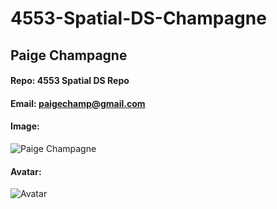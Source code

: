 # 4553-Spatial-DS-Champagne

## Paige Champagne
#### Repo: 4553 Spatial DS Repo
#### Email: paigechamp@gmail.com
#### Image:
![Paige Champagne](https://www.facebook.com/photo/?fbid=4922992271068057&set=a.150420338325298)
#### Avatar:
![Avatar](https://scontent-dfw5-1.cdninstagram.com/v/t51.2885-19/s320x320/258373446_260263366145999_2149927735341543872_n.jpg?cb=9ad74b5e-c1c39920&_nc_ht=scontent-dfw5-1.cdninstagram.com&_nc_cat=111&_nc_ohc=TTlCgNrl86UAX_L3Ang&tn=HinSc8LHg1RGZLlf&edm=ABfd0MgBAAAA&ccb=7-4&oh=00_AT9j6r8xX1OLTa68MNLdSS1lYb9mJkQVFmrPGLYJHJmvog&oe=61E5DEDE&_nc_sid=7bff83)

